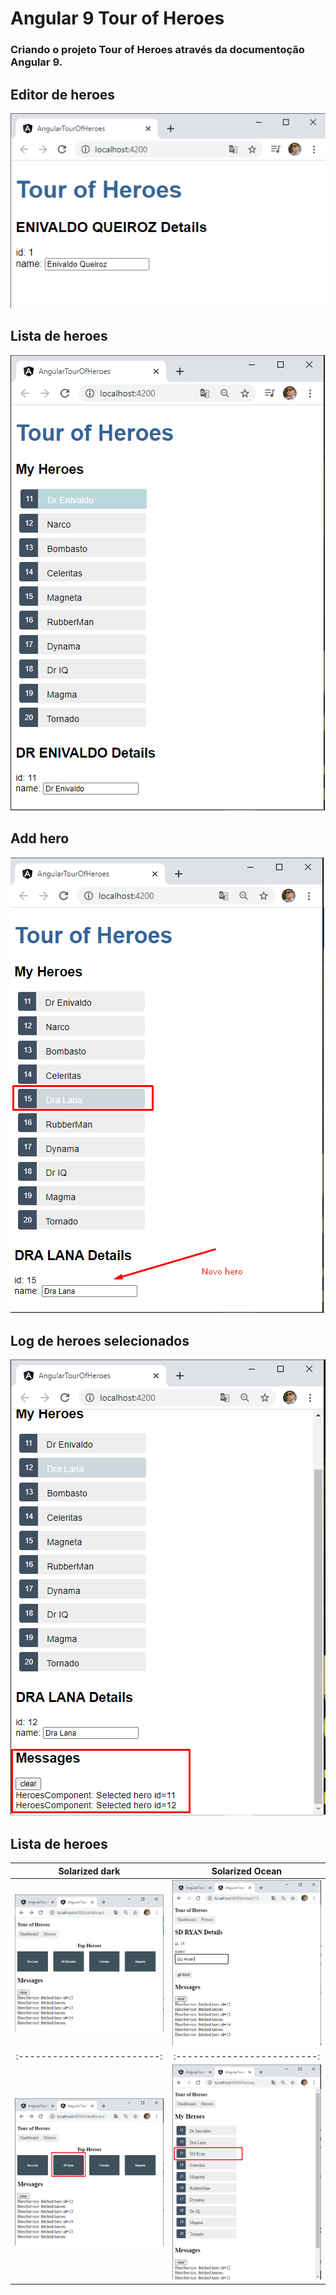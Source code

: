 # Angular 9 Tour of Heroes
### Criando o projeto Tour of Heroes através da documentoção Angular 9.

## Editor de heroes

![](https://github.com/enivaldoqueiroz/Angular9-Tour-of-Heroes/blob/main/src/imagens/001_IMG.png)

## Lista de heroes

![](https://github.com/enivaldoqueiroz/Angular9-Tour-of-Heroes/blob/main/src/imagens/002_IMG.png)

## Add hero

![](https://github.com/enivaldoqueiroz/Angular9-Tour-of-Heroes/blob/main/src/imagens/003_IMG.png)

## Log de heroes selecionados

![](https://github.com/enivaldoqueiroz/Angular9-Tour-of-Heroes/blob/main/src/imagens/004_IMG.png)

## Lista de heroes
Solarized dark             |  Solarized Ocean
:-------------------------:|:-------------------------:
![](https://github.com/enivaldoqueiroz/Angular9-Tour-of-Heroes/blob/main/src/imagens/005_IMG.png) | ![](https://github.com/enivaldoqueiroz/Angular9-Tour-of-Heroes/blob/main/src/imagens/006_IMG.png)
:-------------------------:|:-------------------------:
![](https://github.com/enivaldoqueiroz/Angular9-Tour-of-Heroes/blob/main/src/imagens/007_IMG.png)  |  ![](https://github.com/enivaldoqueiroz/Angular9-Tour-of-Heroes/blob/main/src/imagens/008_IMG.png)



